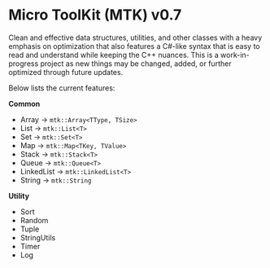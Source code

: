 # Micro ToolKit (MTK) v0.7
Clean and effective data structures, utilities, and other classes with a heavy emphasis on optimization that also features a 
C#-like syntax that is easy to read and understand while keeping the C++ nuances. This is a work-in-progress project as new
things may be changed, added, or further optimized through future updates.

Below lists the current features:

**Common**
- Array       -> ```mtk::Array<TType, TSize>```
- List        -> ```mtk::List<T>```
- Set         -> ```mtk::Set<T>```
- Map         -> ```mtk::Map<TKey, TValue>```
- Stack       -> ```mtk::Stack<T>```
- Queue       -> ```mtk::Queue<T>```
- LinkedList  -> ```mtk::LinkedList<T>```
- String      -> ```mtk::String```

**Utility**
- Sort
- Random
- Tuple
- StringUtils
- Timer
- Log
